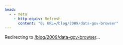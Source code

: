 ```yaml
---
head:
  - - meta
    - http-equiv: Refresh
      content: "0; URL=/blog/2009/data-gov-browser"
---
```


Redirecting to <a href="/blog/2009/data-gov-browser">/blog/2009/data-gov-browser</a>…